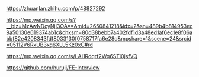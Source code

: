 https://zhuanlan.zhihu.com/p/48827292

https://mp.weixin.qq.com/s?__biz=MzAwNDcyNjI3OA==&mid=2650841218&idx=2&sn=489b4b814953ec9a50130e619374ab1c&chksm=80d38bebb7a402fdf1d3a48ed1af6ec1e8f06abbf82e4208343fdf8033130f0758717fa6e28d&mpshare=1&scene=24&srcid=05112V6RxUB3xq6XLL5Kz0xC#rd

https://mp.weixin.qq.com/s/LAI1Rdqrf2Wq6STi0jsfVQ

https://github.com/huruji/FE-Interview